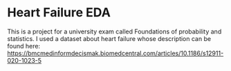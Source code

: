 # Heart Failure EDA

This is a project for a university exam called Foundations of probability and statistics. 
I used a dataset about heart failure whose description can be found here: https://bmcmedinformdecismak.biomedcentral.com/articles/10.1186/s12911-020-1023-5
